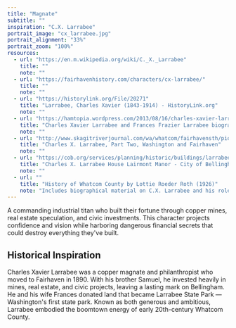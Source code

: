 ```yaml
---
title: "Magnate"
subtitle: ""
inspiration: "C.X. Larrabee"
portrait_image: "cx_larrabee.jpg"
portrait_alignment: "33%"
portrait_zoom: "100%"
resources:
  - url: "https://en.m.wikipedia.org/wiki/C._X._Larrabee"
    title: ""
    note: ""
  - url: "https://fairhavenhistory.com/characters/cx-larrabee/"
    title: ""
    note: ""
  - url: "https://historylink.org/File/20271"
    title: "Larrabee, Charles Xavier (1843-1914) - HistoryLink.org"
    note: ""
  - url: "https://hamtopia.wordpress.com/2013/08/16/charles-xavier-larrabee-and-frances-frazier-larrabee-payne/"
    title: "Charles Xavier Larrabee and Frances Frazier Larrabee biographical profile"
    note: ""
  - url: "http://www.skagitriverjournal.com/wa/whatcom/fairhavensth/pioneers/pre1900/larrabee/larrabee02-bio2.html"
    title: "Charles X. Larrabee, Part Two, Washington and Fairhaven"
    note: ""
  - url: "https://cob.org/services/planning/historic/buildings/larrabee-house"
    title: "Charles X. Larrabee House Lairmont Manor - City of Bellingham Historic Buildings"
    note: ""
  - url: ""
    title: "History of Whatcom County by Lottie Roeder Roth (1926)"
    note: "Includes biographical material on C.X. Larrabee and his role in Whatcom County development"
---
```


A commanding industrial titan who built their fortune through copper mines, real estate speculation, and civic investments. This character projects confidence and vision while harboring dangerous financial secrets that could destroy everything they've built.

## Historical Inspiration

Charles Xavier Larrabee was a copper magnate and philanthropist who moved to Fairhaven in 1890. With his brother Samuel, he invested heavily in mines, real estate, and civic projects, leaving a lasting mark on Bellingham. He and his wife Frances donated land that became Larrabee State Park — Washington's first state park. Known as both generous and ambitious, Larrabee embodied the boomtown energy of early 20th-century Whatcom County.
